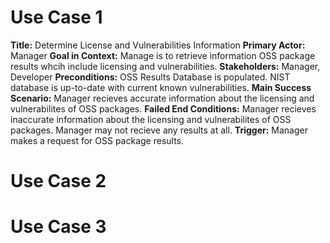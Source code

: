 # Use Case 1
**Title:** Determine License and Vulnerabilities Information
**Primary Actor:** Manager
**Goal in Context:** Manage is to retrieve information OSS package results whcih include licensing and vulnerabilities.
**Stakeholders:** Manager, Developer
**Preconditions:** OSS Results Database is populated. NIST database is up-to-date with current known vulnerabilities.
**Main Success Scenario:** Manager recieves accurate information about the licensing and vulnerabilites of OSS packages.
**Failed End Conditions:** Manager recieves inaccurate information about the licensing and vulnerabilites of OSS packages. Manager may not recieve any results at all.
**Trigger:** Manager makes a request for OSS package results.

# Use Case 2

# Use Case 3
